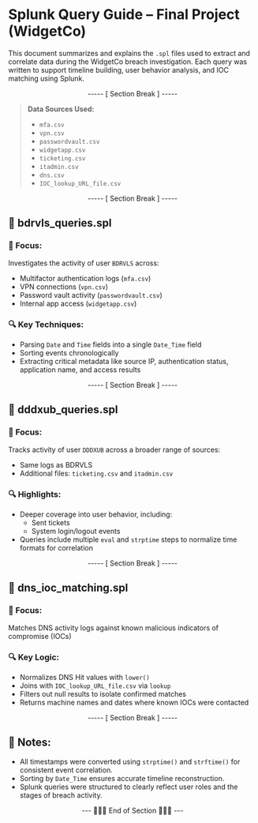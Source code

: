# Splunk Query Guide – Final Project (WidgetCo)

This document summarizes and explains the `.spl` files used to extract and correlate data during the WidgetCo breach investigation. Each query was written to support timeline building, user behavior analysis, and IOC matching using Splunk.

<div align="center">

----- [ Section Break ] -----

</div>

> **Data Sources Used:**
> - `mfa.csv`
> - `vpn.csv`
> - `passwordvault.csv`
> - `widgetapp.csv`
> - `ticketing.csv`
> - `itadmin.csv`
> - `dns.csv`
> - `IOC_lookup_URL_file.csv`

<div align="center">

----- [ Section Break ] -----

</div>

## 📁 bdrvls_queries.spl

### 🎯 Focus:
Investigates the activity of user `BDRVLS` across:
- Multifactor authentication logs (`mfa.csv`)
- VPN connections (`vpn.csv`)
- Password vault activity (`passwordvault.csv`)
- Internal app access (`widgetapp.csv`)

### 🔍 Key Techniques:
- Parsing `Date` and `Time` fields into a single `Date_Time` field
- Sorting events chronologically
- Extracting critical metadata like source IP, authentication status, application name, and access results

<div align="center">

----- [ Section Break ] -----

</div>

## 📁 dddxub_queries.spl

### 🎯 Focus:
Tracks activity of user `DDDXUB` across a broader range of sources:
- Same logs as BDRVLS
- Additional files: `ticketing.csv` and `itadmin.csv`

### 🔍 Highlights:
- Deeper coverage into user behavior, including:
  - Sent tickets
  - System login/logout events
- Queries include multiple `eval` and `strptime` steps to normalize time formats for correlation

<div align="center">

----- [ Section Break ] -----

</div>

## 📁 dns_ioc_matching.spl

### 🎯 Focus:
Matches DNS activity logs against known malicious indicators of compromise (IOCs)

### 🔍 Key Logic:
- Normalizes DNS Hit values with `lower()`
- Joins with `IOC_lookup_URL_file.csv` via `lookup`
- Filters out null results to isolate confirmed matches
- Returns machine names and dates where known IOCs were contacted

<div align="center">

----- [ Section Break ] -----

</div>

## 📌 Notes:

- All timestamps were converted using `strptime()` and `strftime()` for consistent event correlation.
- Sorting by `Date_Time` ensures accurate timeline reconstruction.
- Splunk queries were structured to clearly reflect user roles and the stages of breach activity.

<div align="center">

--- 🔹🔹🔹 End of Section 🔹🔹🔹 ---

</div>

